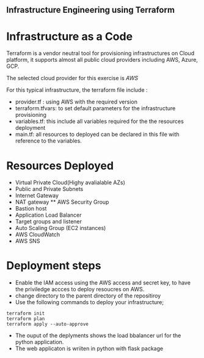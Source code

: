 ## Infrastructure Engineering using Terraform 

# Infrastructure as a Code

Terraform is a vendor neutral tool for provisioning infrastructures on Cloud platform, it supports almost all public cloud providers including AWS, Azure, GCP.

The selected cloud provider for this exercise is *AWS*

For this typical infrastructure, the terraform file include :
* provider.tf : using AWS with the required version
* terraform.tfvars: to set default parameters for the infrastructure provisioning
* variables.tf: this include all variables required for the the resources deployment 
* main.tf: all resources to deployed can be declared in this file with reference to the variables.


# Resources Deployed

* Virtual Private Cloud(Highy avalialable AZs)
* Public and Private Subnets
* Internet Gateway
* NAT gateway
** AWS Security Group
* Bastion host
* Application Load Balancer
* Target groups and listener
* Auto Scaling Group (EC2 instances)
* AWS CloudWatch
* AWS SNS
 # Deployment steps

* Enable the IAM access using the AWS access and secret key, to have the priviledge accces to deploy resoucres on AWS.
* change directory to the parent directory of the repositiroy
* Use the following commands to deploy your infrastructure;
```
terraform init
terraform plan
terraform apply --auto-approve
```
* The ouput of the deplyments shows the load bbalancer url for the python application.
* The web applicaton is wriiten in python with flask package 
